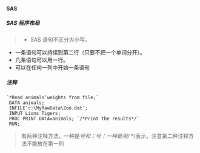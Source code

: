 #### SAS
##### SAS  程序布局
> * SAS 语句不区分大小写。  
* 一条语句可以持续到第二行（只要不把一个单词分开）。  
* 几条语句可以用一行。  
* 可以在任何一列中开始一条语句

##### 注释
    `*Read animals’weights from file;`
     DATA animals;
     INFILE’c:\MyRawData\Zoo.dat’;
     INPUT Lions Tigers;
     PROC PRINT DATA=animals; `/*Print the results*/`
     RUN;

> 有两种注释方法，一种是*号和；号；一种是用/* */表示，注意第二种注释方法不能放在第一列
